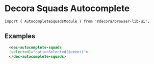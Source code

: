 # Decora Squads Autocomplete

`import { AutocompleteSquadsModule } from '@decora/browser-lib-ui';`

## Examples

```html
  <dec-autocomplete-squads
  (selected)="optionSelected($event)">
  </dec-autocomplete-squads>
```
